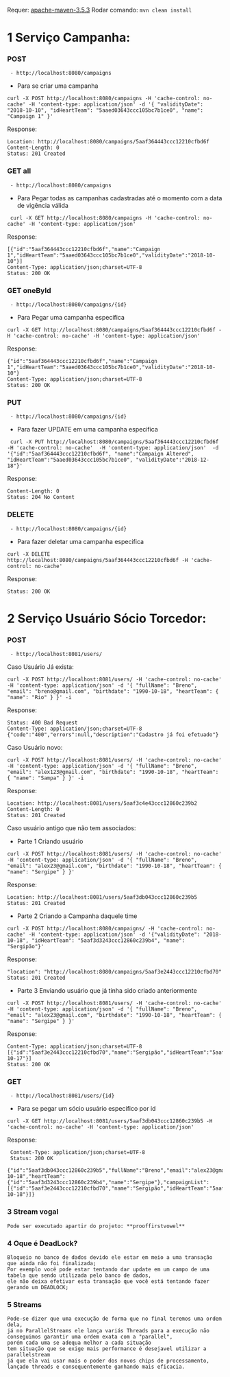 
Requer:
	[apache-maven-3.5.3](http://ftp.unicamp.br/pub/apache/maven/maven-3/3.5.3/binaries/apache-maven-3.5.3-bin.zip)
	Rodar comando:
	```
	mvn clean install
	```

# 1 Serviço Campanha:
  ### POST
	 - http://localhost:8080/campaigns
  - Para se criar uma campanha
  ```
  curl -X POST http://localhost:8080/campaigns -H 'cache-control: no-cache' -H 'content-type: application/json' -d '{ "validityDate": "2018-10-10", "idHeartTeam": "5aaed03643ccc105bc7b1ce0", "name": "Campaign 1" }' 
  ```
  Response:
  ``` 
  Location: http://localhost:8080/campaigns/5aaf364443ccc12210cfbd6f
  Content-Length: 0
  Status: 201 Created  
  ```
  
  ### GET all
	 - http://localhost:8080/campaigns
  - Para Pegar todas as campanhas cadastradas até o momento com a data de vigência válida
  ```
   curl -X GET http://localhost:8080/campaigns -H 'cache-control: no-cache' -H 'content-type: application/json' 
  ```
  Response:
  ```
  [{"id":"5aaf364443ccc12210cfbd6f","name":"Campaign 1","idHeartTeam":"5aaed03643ccc105bc7b1ce0","validityDate":"2018-10-10"}]
  Content-Type: application/json;charset=UTF-8
  Status: 200 OK
  ```
  
  ### GET oneById
	 - http://localhost:8080/campaigns/{id}
  - Para Pegar uma campanha especifica
  ```
  curl -X GET http://localhost:8080/campaigns/5aaf364443ccc12210cfbd6f -H 'cache-control: no-cache' -H 'content-type: application/json' 
  ```
  Response:
  ```
  {"id":"5aaf364443ccc12210cfbd6f","name":"Campaign 1","idHeartTeam":"5aaed03643ccc105bc7b1ce0","validityDate":"2018-10-10"}
  Content-Type: application/json;charset=UTF-8
  Status: 200 OK
  ```
  
  ### PUT
	 - http://localhost:8080/campaigns/{id}
  - Para fazer UPDATE em uma campanha especifica
  ```
   curl -X PUT http://localhost:8080/campaigns/5aaf364443ccc12210cfbd6f -H 'cache-control: no-cache'  -H 'content-type: application/json'  -d '{"id":"5aaf364443ccc12210cfbd6f", "name":"Campaign Altered", "idHeartTeam":"5aaed03643ccc105bc7b1ce0", "validityDate":"2018-12-18"}'
  ```
  Response:
  ```
  Content-Length: 0
  Status: 204 No Content
  ```
  
  ### DELETE
	 - http://localhost:8080/campaigns/{id}
  - Para fazer deletar uma campanha especifica
  ```
  curl -X DELETE http://localhost:8080/campaigns/5aaf364443ccc12210cfbd6f -H 'cache-control: no-cache'
  ```
  Response:
  ```
  Status: 200 OK
  ```
# 2 Serviço Usuário Sócio Torcedor:
  ### POST
	 - http://localhost:8081/users/
  Caso Usuário Já exista:
  ```
  curl -X POST http://localhost:8081/users/ -H 'cache-control: no-cache' -H 'content-type: application/json' -d '{ "fullName": "Breno", "email": "breno@gmail.com", "birthdate": "1990-10-18", "heartTeam": { "name": "Rio" } }' -i
  ```
  Response:
  ```
  Status: 400 Bad Request 
  Content-Type: application/json;charset=UTF-8
  {"code":"400","errors":null,"description":"Cadastro já foi efetuado"}
  ```
  Caso Usuário novo:
  ```
  curl -X POST http://localhost:8081/users/ -H 'cache-control: no-cache' -H 'content-type: application/json' -d '{ "fullName": "Breno", "email": "alex123@gmail.com", "birthdate": "1990-10-18", "heartTeam": { "name": "Sampa" } }' -i
  ```
  Response:
  ```
  Location: http://localhost:8081/users/5aaf3c4e43ccc12860c239b2
  Content-Length: 0
  Status: 201 Created
  ```
  Caso usuário antigo que não tem associados:
  - Parte 1 Criando usuário
  ```
  curl -X POST http://localhost:8081/users/ -H 'cache-control: no-cache' -H 'content-type: application/json' -d '{ "fullName": "Breno", "email": "alex23@gmail.com", "birthdate": "1990-10-18", "heartTeam": { "name": "Sergipe" } }'
  ```
  Response:
  ```
  Location: http://localhost:8081/users/5aaf3db043ccc12860c239b5
  Status: 201 Created
  ```
  - Parte 2 Criando a Campanha daquele time
   ```
  curl -X POST http://localhost:8080/campaigns/ -H 'cache-control: no-cache' -H 'content-type: application/json' -d '{"validityDate": "2018-10-18", "idHeartTeam": "5aaf3d3243ccc12860c239b4", "name": "Sergipão"}'
  ```
  Response:
  ```
  "location": "http://localhost:8080/campaigns/5aaf3e2443ccc12210cfbd70"
  Status: 201 Created
  ```
  - Parte 3 Enviando usuário que já tinha sido criado anteriormente
  ```
  curl -X POST http://localhost:8081/users/ -H 'cache-control: no-cache' -H 'content-type: application/json' -d '{ "fullName": "Breno", "email": "alex23@gmail.com", "birthdate": "1990-10-18", "heartTeam": { "name": "Sergipe" } }'
  ```
  Response:
  ```
  Content-Type: application/json;charset=UTF-8
  [{"id":"5aaf3e2443ccc12210cfbd70","name":"Sergipão","idHeartTeam":"5aaf3d3243ccc12860c239b4","validityDate":"2018-10-17"}]
  Status: 200 OK
  ```
  ### GET
	 - http://localhost:8081/users/{id}
  - Para se pegar um sócio usuário especifico por id
   ```
   curl -X GET http://localhost:8081/users/5aaf3db043ccc12860c239b5 -H 'cache-control: no-cache' -H 'content-type: application/json'
   ```
   Response:
  ```
   Content-Type: application/json;charset=UTF-8
   Status: 200 OK
	{"id":"5aaf3db043ccc12860c239b5","fullName":"Breno","email":"alex23@gmail.com","birthdate":"1990-10-18","heartTeam":{"id":"5aaf3d3243ccc12860c239b4","name":"Sergipe"},"campaignList":[{"id":"5aaf3e2443ccc12210cfbd70","name":"Sergipão","idHeartTeam":"5aaf3d3243ccc12860c239b4","validityDate":"2018-10-18"}]}
  ```
  
### 3 Stream vogal
	Pode ser executado apartir do projeto: **prooffirstvowel**

### 4 Oque é DeadLock? 
	Bloqueio no banco de dados devido ele estar em meio a uma transação que ainda não foi finalizada; 
	Por exemplo você pode estar tentando dar update em um campo de uma tabela que sendo utilizada pelo banco de dados, 
	ele não deixa efetivar esta transação que você está tentando fazer gerando um DEADLOCK;

### 5 Streams 
	Pode-se dizer que uma execução de forma que no final teremos uma ordem dela, 
	já no ParallelStreams ele lança variás Threads para a execução não conseguimos garantir uma ordem exata com a "parallel", 
	porém cada uma se adequa melhor a cada situação 
	tem situação que se exige mais performance é desejavel utilizar a parallelstream 
	já que ela vai usar mais o poder dos novos chips de processamento, 
	lançado threads e consequentemente ganhando mais eficacia.
 
